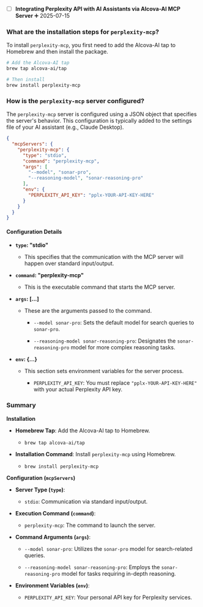 - [ ] **Integrating Perplexity API with AI Assistants via Alcova-AI MCP Server** ➕ 2025-07-15 

### What are the installation steps for `perplexity-mcp`?

To install `perplexity-mcp`, you first need to add the Alcova-AI tap to Homebrew and then install the package.

```bash
# Add the Alcova-AI tap
brew tap alcova-ai/tap

# Then install
brew install perplexity-mcp
```

### How is the `perplexity-mcp` server configured?

The `perplexity-mcp` server is configured using a JSON object that specifies the server's behavior. This configuration is typically added to the settings file of your AI assistant (e.g., Claude Desktop).

```json
{
  "mcpServers": {
    "perplexity-mcp": {
      "type": "stdio",
      "command": "perplexity-mcp",
      "args": [
        "--model", "sonar-pro",
        "--reasoning-model", "sonar-reasoning-pro"
      ],
      "env": {
        "PERPLEXITY_API_KEY": "pplx-YOUR-API-KEY-HERE"
      }
    }
  }
}
```

#### Configuration Details

- **`type`: "stdio"**
    
    - This specifies that the communication with the MCP server will happen over standard input/output.
        
- **`command`: "perplexity-mcp"**
    
    - This is the executable command that starts the MCP server.
        
- **`args`: [...]**
    
    - These are the arguments passed to the command.
        
        - `--model sonar-pro`: Sets the default model for search queries to `sonar-pro`.
            
        - `--reasoning-model sonar-reasoning-pro`: Designates the `sonar-reasoning-pro` model for more complex reasoning tasks.
            
- **`env`: {...}**
    
    - This section sets environment variables for the server process.
        
        - `PERPLEXITY_API_KEY`: You must replace `"pplx-YOUR-API-KEY-HERE"` with your actual Perplexity API key.
            

### Summary

**Installation**

- **Homebrew Tap**: Add the Alcova-AI tap to Homebrew.
    
    - `brew tap alcova-ai/tap`
        
- **Installation Command**: Install `perplexity-mcp` using Homebrew.
    
    - `brew install perplexity-mcp`
        

**Configuration (`mcpServers`)**

- **Server Type (`type`)**:
    
    - `stdio`: Communication via standard input/output.
        
- **Execution Command (`command`)**:
    
    - `perplexity-mcp`: The command to launch the server.
        
- **Command Arguments (`args`)**:
    
    - `--model sonar-pro`: Utilizes the `sonar-pro` model for search-related queries.
        
    - `--reasoning-model sonar-reasoning-pro`: Employs the `sonar-reasoning-pro` model for tasks requiring in-depth reasoning.
        
- **Environment Variables (`env`)**:
    
    - `PERPLEXITY_API_KEY`: Your personal API key for Perplexity services.